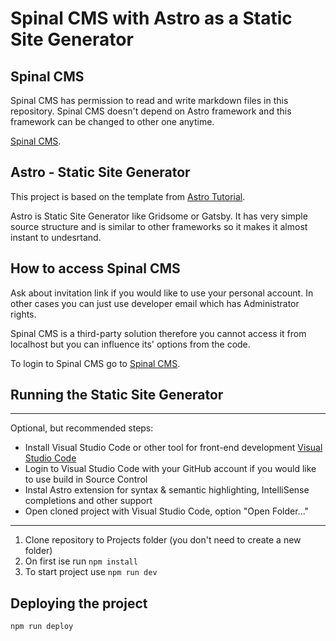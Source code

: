 # Spinal CMS with Astro as a Static Site Generator
## Spinal CMS
Spinal CMS has permission to read and write markdown files in this repository. Spinal CMS doesn't depend on Astro framework and this framework can be changed to other one anytime. 

[Spinal CMS](spinalcms.com/).

## Astro - Static Site Generator
This project is based on the template from [Astro Tutorial](https://docs.astro.build/en/tutorial/0-introduction/).

Astro is Static Site Generator like Gridsome or Gatsby. It has very simple source structure and is similar to other frameworks so it makes it almost instant to undesrtand.

## How to access Spinal CMS
Ask about invitation link if you would like to use your personal account.
In other cases you can just use developer email which has Administrator rights.

Spinal CMS is a third-party solution therefore you cannot access it from localhost but you can influence its' options from the code.

To login to Spinal CMS go to [Spinal CMS](https://app.spinalcms.com/login).

## Running the Static Site Generator

***
Optional, but recommended steps:
- Install Visual Studio Code or other tool for front-end development [Visual Studio Code](https://code.visualstudio.com/Download)
- Login to Visual Studio Code with your GitHub account if you would like to use build in Source Control 
- Instal Astro extension for syntax & semantic highlighting, IntelliSense completions and other support
- Open cloned project with Visual Studio Code, option "Open Folder..."
*** 

1. Clone repository to Projects folder (you don't need to create a new folder)
2. On first ise run `npm install`
3. To start project use `npm run dev` 

## Deploying the project

`npm run deploy` 
